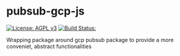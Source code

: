 # pubsub-gcp-js

[![License: AGPL v3](https://img.shields.io/badge/License-AGPL%20v3-blue.svg)](https://www.gnu.org/licenses/agpl-3.0)
[![Build Status:](https://github.com/cognitev//pubsub-gcp-js/workflows/Node/badge.svg)](https://github.com/cognitev/pubsub-gcp-js/actions)

Wrapping package around gcp pubsub package to provide a more conveniet, abstract functionalities
